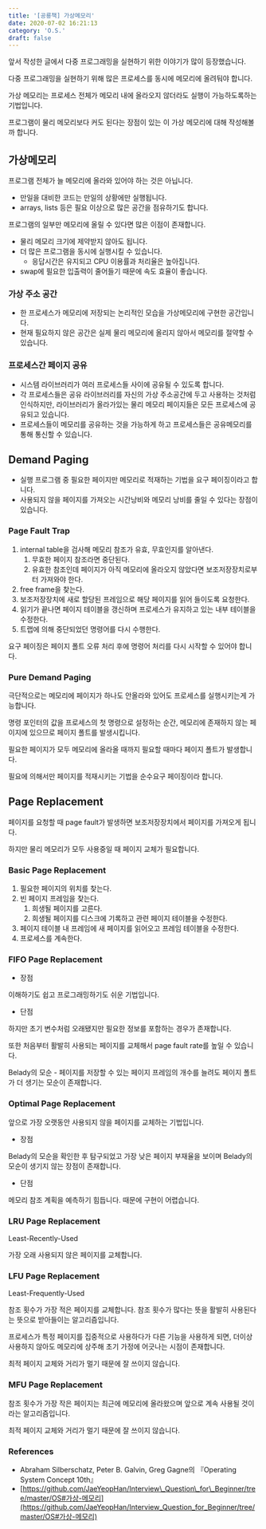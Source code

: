 ```yaml
---
title: '[공룡책] 가상메모리'
date: 2020-07-02 16:21:13
category: 'O.S.'
draft: false
---
```

앞서 작성한 글에서 다중 프로그래밍을 실현하기 위한 이야기가 많이 등장했습니다.

다중 프로그래밍을 실현하기 위해 많은 프로세스를 동시에 메모리에 올려둬야 합니다.

가상 메모리는 프로세스 전체가 메모리 내에 올라오지 않더라도 실행이 가능하도록하는 기법입니다.

프로그램이 물리 메모리보다 커도 된다는 장점이 있는 이 가상 메모리에 대해 작성해볼까 합니다.

## 가상메모리

프로그램 전체가 늘 메모리에 올라와 있어야 하는 것은 아닙니다.

-   만일을 대비한 코드는 만일의 상황에만 실행됩니다.
-   arrays, lists 등은 필요 이상으로 많은 공간을 점유하기도 합니다.

프로그램의 일부만 메모리에 올릴 수 있다면 많은 이점이 존재합니다.

-   물리 메모리 크기에 제약받지 않아도 됩니다.
-   더 많은 프로그램을 동시에 실행시킬 수 있습니다.
    -   응답시간은 유지되고 CPU 이용률과 처리율은 높아집니다.
-   swap에 필요한 입출력이 줄어들기 때문에 속도 효율이 좋습니다.

### 가상 주소 공간

-   한 프로세스가 메모리에 저장되는 논리적인 모습을 가상메모리에 구현한 공간입니다.
-   현재 필요하지 않은 공간은 실제 물리 메모리에 올리지 않아서 메모리를 절약할 수 있습니다.

### 프로세스간 페이지 공유

-   시스템 라이브러리가 여러 프로세스들 사이에 공유될 수 있도록 합니다.
-   각 프로세스들은 공유 라이브러리를 자신의 가상 주소공간에 두고 사용하는 것처럼 인식하지만, 라이브러리가 올라가있는 물리 메모리 페이지들은 모든 프로세스에 공유되고 있습니다.
-   프로세스들이 메모리를 공유하는 것을 가능하게 하고 프로세스들은 공유메모리를 통해 통신할 수 있습니다.

## Demand Paging

-   실행 프로그램 중 필요한 페이지만 메모리로 적재하는 기법을 요구 페이징이라고 합니다.
-   사용되지 않을 페이지를 가져오는 시간낭비와 메모리 낭비를 줄일 수 있다는 장점이 있습니다.

### Page Fault Trap

1.  internal table을 검사해 메모리 참조가 유효, 무효인지를 알아낸다.
    1.  무효한 페이지 참조라면 중단된다.
    2.  유효한 참조인데 페이지가 아직 메모리에 올라오지 않았다면 보조저장장치로부터 가져와야 한다.
2.  free frame을 찾는다.
3.  보조저장장치에 새로 할당된 프레임으로 해당 페이지를 읽어 들이도록 요청한다.
4.  읽기가 끝나면 페이지 테이블을 갱신하며 프로세스가 유지하고 있는 내부 테이블을 수정한다.
5.  트랩에 의해 중단되었던 명령어를 다시 수행한다.

요구 페이징은 페이지 폴트 오류 처리 후에 명령어 처리를 다시 시작할 수 있어야 합니다.

### Pure Demand Paging

극단적으로는 메모리에 페이지가 하나도 안올라와 있어도 프로세스를 실행시키는게 가능합니다.

명령 포인터의 값을 프로세스의 첫 명령으로 설정하는 순간, 메모리에 존재하지 않는 페이지에 있으므로 페이지 폴트를 발생시킵니다.

필요한 페이지가 모두 메모리에 올라올 때까지 필요할 때마다 페이지 폴트가 발생합니다.

필요에 의해서만 페이지를 적재시키는 기법을 순수요구 페이징이라 합니다.

## Page Replacement

페이지를 요청할 때 page fault가 발생하면 보조저장장치에서 페이지를 가져오게 됩니다.

하지만 물리 메모리가 모두 사용중일 때 페이지 교체가 필요합니다.

### Basic Page Replacement

1.  필요한 페이지의 위치를 찾는다.
2.  빈 페이지 프레임을 찾는다.
    1.  희생될 페이지를 고른다.
    2.  희생될 페이지를 디스크에 기록하고 관련 페이지 테이블을 수정한다.
3.  페이지 테이블 내 프레임에 새 페이지를 읽어오고 프레임 테이블을 수정한다.
4.  프로세스를 계속한다.

### FIFO Page Replacement

-   장점

이해하기도 쉽고 프로그래밍하기도 쉬운 기법입니다.

-   단점

하지만 초기 변수처럼 오래됐지만 필요한 정보를 포함하는 경우가 존재합니다.

또한 처음부터 활발히 사용되는 페이지를 교체해서 page fault rate를 높일 수 있습니다.

Belady의 모순 - 페이지를 저장할 수 있는 페이지 프레임의 개수를 늘려도 페이지 폴트가 더 생기는 모순이 존재합니다.

### Optimal Page Replacement

앞으로 가장 오랫동안 사용되지 않을 페이지를 교체하는 기법입니다.

-   장점

Belady의 모순을 확인한 후 탐구되었고 가장 낮은 페이지 부재율을 보이며 Belady의 모순이 생기지 않는 장점이 존재합니다.

-   단점

메모리 참조 계획을 예측하기 힘듭니다. 때문에 구현이 어렵습니다.

### LRU Page Replacement

Least-Recently-Used

가장 오래 사용되지 않은 페이지를 교체합니다.

### LFU Page Replacement

Least-Frequently-Used

참조 횟수가 가장 적은 페이지를 교체합니다. 참조 횟수가 많다는 뜻을 활발히 사용된다는 뜻으로 받아들이는 알고리즘입니다.

프로세스가 특정 페이지를 집중적으로 사용하다가 다른 기능을 사용하게 되면, 더이상 사용하지 않아도 메모리에 상주해 초기 가정에 어긋나는 시점이 존재합니다.

최적 페이지 교체와 거리가 멀기 때문에 잘 쓰이지 않습니다.

### MFU Page Replacement

참조 횟수가 가장 작은 페이지는 최근에 메모리에 올라왔으며 앞으로 계속 사용될 것이라는 알고리즘입니다.

최적 페이지 교체와 거리가 멀기 때문에 잘 쓰이지 않습니다.

### References

-   Abraham Silberschatz, Peter B. Galvin, Greg Gagne의 『Operating System Concept 10th』
-   [https://github.com/JaeYeopHan/Interview\_Question\_for\_Beginner/tree/master/OS#가상-메모리](https://github.com/JaeYeopHan/Interview_Question_for_Beginner/tree/master/OS#가상-메모리)